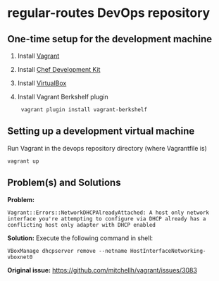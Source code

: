 regular-routes DevOps repository
================================

One-time setup for the development machine
------------------------------------------

1. Install [Vagrant](https://www.vagrantup.com/downloads.html)

2. Install [Chef Development Kit](https://downloads.getchef.com/chef-dk/)

3. Install [VirtualBox](https://www.virtualbox.org/wiki/Downloads)

4. Install Vagrant Berkshelf plugin

        vagrant plugin install vagrant-berkshelf

Setting up a development virtual machine
----------------------------------------

Run Vagrant in the devops repository directory (where Vagrantfile is)

    vagrant up


Problem(s) and Solutions
---------------------------
**Problem:** 
```
Vagrant::Errors::NetworkDHCPAlreadyAttached: A host only network interface you're attempting to configure via DHCP already has a conflicting host only adapter with DHCP enabled
```

**Solution:** 
Execute the following command in shell:
```
VBoxManage dhcpserver remove --netname HostInterfaceNetworking-vboxnet0
```

**Original issue:** https://github.com/mitchellh/vagrant/issues/3083
